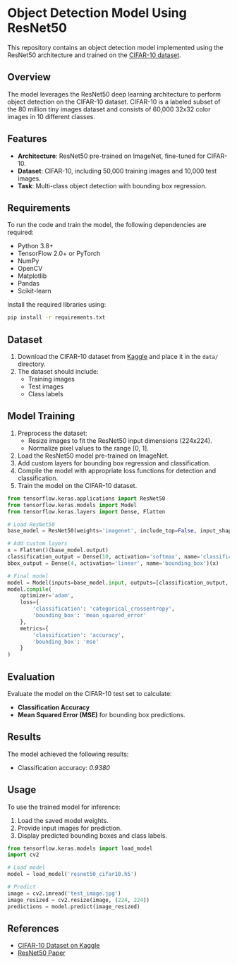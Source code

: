 # Object Detection Model Using ResNet50

This repository contains an object detection model implemented using the ResNet50 architecture and trained on the [CIFAR-10 dataset](https://www.kaggle.com/c/cifar-10/).

## Overview
The model leverages the ResNet50 deep learning architecture to perform object detection on the CIFAR-10 dataset. CIFAR-10 is a labeled subset of the 80 million tiny images dataset and consists of 60,000 32x32 color images in 10 different classes.

## Features
- **Architecture**: ResNet50 pre-trained on ImageNet, fine-tuned for CIFAR-10.
- **Dataset**: CIFAR-10, including 50,000 training images and 10,000 test images.
- **Task**: Multi-class object detection with bounding box regression.

## Requirements
To run the code and train the model, the following dependencies are required:

- Python 3.8+
- TensorFlow 2.0+ or PyTorch
- NumPy
- OpenCV
- Matplotlib
- Pandas
- Scikit-learn

Install the required libraries using:
```bash
pip install -r requirements.txt
```

## Dataset
1. Download the CIFAR-10 dataset from [Kaggle](https://www.kaggle.com/c/cifar-10/) and place it in the `data/` directory.
2. The dataset should include:
   - Training images
   - Test images
   - Class labels

## Model Training
1. Preprocess the dataset:
   - Resize images to fit the ResNet50 input dimensions (224x224).
   - Normalize pixel values to the range [0, 1].
2. Load the ResNet50 model pre-trained on ImageNet.
3. Add custom layers for bounding box regression and classification.
4. Compile the model with appropriate loss functions for detection and classification.
5. Train the model on the CIFAR-10 dataset.

```python
from tensorflow.keras.applications import ResNet50
from tensorflow.keras.models import Model
from tensorflow.keras.layers import Dense, Flatten

# Load ResNet50
base_model = ResNet50(weights='imagenet', include_top=False, input_shape=(224, 224, 3))

# Add custom layers
x = Flatten()(base_model.output)
classification_output = Dense(10, activation='softmax', name='classification')(x)
bbox_output = Dense(4, activation='linear', name='bounding_box')(x)

# Final model
model = Model(inputs=base_model.input, outputs=[classification_output, bbox_output])
model.compile(
    optimizer='adam',
    loss={
        'classification': 'categorical_crossentropy',
        'bounding_box': 'mean_squared_error'
    },
    metrics={
        'classification': 'accuracy',
        'bounding_box': 'mse'
    }
)
```

## Evaluation
Evaluate the model on the CIFAR-10 test set to calculate:
- **Classification Accuracy**
- **Mean Squared Error (MSE)** for bounding box predictions.

## Results
The model achieved the following results:
- Classification accuracy: *0.9380*

## Usage
To use the trained model for inference:
1. Load the saved model weights.
2. Provide input images for prediction.
3. Display predicted bounding boxes and class labels.

```python
from tensorflow.keras.models import load_model
import cv2

# Load model
model = load_model('resnet50_cifar10.h5')

# Predict
image = cv2.imread('test_image.jpg')
image_resized = cv2.resize(image, (224, 224))
predictions = model.predict(image_resized)
```

## References
- [CIFAR-10 Dataset on Kaggle](https://www.kaggle.com/c/cifar-10/)
- [ResNet50 Paper](https://arxiv.org/abs/1512.03385)
